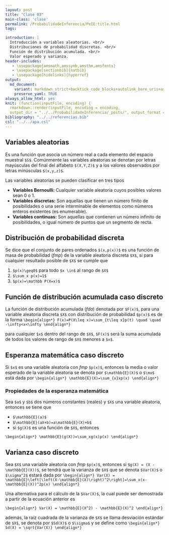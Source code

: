 ```yaml
---
layout: post
title: "Clase 03"
main-class: 'clase'
permalink: /ProbabilidadeInferencia/PeIE:title.html
tags:

introduction: |
  Introducción a variables aleatorias. <br/>
  Distribuciones de probabilidad discretas. <br/>
  Función de distribución acumulada. <br/>
  Valor esperado y varianza.
header-includes:
   - \usepackage{amsmath,amssymb,amsthm,amsfonts}
   - \usepackage[sectionbib]{natbib}
   - \usepackage[hidelinks]{hyperref}
output:
  md_document:
    variant: markdown_strict+backtick_code_blocks+autolink_bare_uris+ascii_identifiers+tex_math_single_backslash
    preserve_yaml: TRUE
always_allow_html: yes   
knit: (function(inputFile, encoding) {
  rmarkdown::render(inputFile, encoding = encoding,
  output_dir = "../../ProbabilidadeInferencia/_posts/", output_format = "all"  ) })
bibliography: "../../referencias.bib"
csl: "../../apa.csl"
---
```








Variables aleatorias
--------------------

Es una función que asocia un número real a cada elemento del espacio
muestral `$S$`. Comúnmente las variables aleatorias se denotan por
letras mayúsculas del final del alfabeto `$(X,Y,Z)$` y a los valores
observados por letras minúsculas `$(x,y,z)$`.

Las variables aleatorias se pueden clasificar en tres tipos

-   **Variables Bernoulli:** Cualquier variable aleatoria cuyos posibles
    valores sean 0 o 1.
-   **Variables discretas:** Son aquellas que tienen un número finito de
    posibilidades o una serie interminable de elementos como números
    enteros existentes (es enumerable).
-   **Variables continuas:** Son aquellas que contienen un número
    infinito de posibilidades, o igual número de puntos que un segmento
    de recta.

Distribución de probabilidad discreta
-------------------------------------

Se dice que el conjunto de pares ordenados `$(x,p(x))$` es una función
de masa de probabilidad (*fmp*) de la variable aleatoria discreta `$X$`,
si para cualquier resultado posible de `$X$` se cumple que

1.  `$p(x)\geq0$` para todo `$x \in$` al rango de `$X$`
2.  `$\sum_x p(x)=1$`
3.  `$p(x)=\mathbb P(X=x)$`

Función de distribución acumulada caso discreto
-----------------------------------------------

La función de distribución acumulada (*fda*) denotada por `$F(x)$`, para
una variable aleatoria discreta `$X$` con distribución de probabilidad
`$p(x)$` es de la forma
`\begin{align*} F(x)=P(X\leq x)=\sum_{t\leq x}p(t) \quad \quad -\infty<x<\infty \end{align*}`

para cualquier `$x$` dentro del rango de `$X$`, `$F(x)$` será la suma
acumulada de todos los valores de rango de `$X$` menores a `$x$`.

Esperanza matemática caso discreto
----------------------------------

Si `$x$` es una variable aleatoria con *fmp* `$p(x)$`, entonces la media
o valor esperado de la variable aleatoria se denota por
`$\mathbb{E}(X)$` o `$\mu$` está dada por
`\begin{align*} \mathbb{E}(X)=\sum_{x}xp(x) \end{align*}`

### Propiedades de la esperanza matemática

Sea `$a$` y `$b$` dos números constantes (reales) y `$X$` una variable
aleatoria, entonces se tiene que

-   `$\mathbb{E}(a)$`
-   `$\mathbb{E}(aX+b)=a\mathbb{E}(X)+b$`
-   si `$g(X)$` es una función de `$X$`, entonces

`\begin{align*} \mathbb{E}(g(X))=\sum_xg(x)p(x) \end{align*}`

Varianza caso discreto
----------------------

Sea `$X$` una variable aleatoria con *fmp* `$p(x)$`, entonces si
`$g(X) = (X - \mathbb{E}(X))$`, se tendrá que la varianza de `$X$` que
se denota `$Var(X)$` o `$\sigma^2$` estará dada por
`\begin{align*} Var(X) = \mathbb{E}\left[\left(X-\mathbb{E}(X)\right)^2\right]=\sum_x(x-\mathbb{E}(X))^2p(x) \end{align*}`

Una alternativa para el cálculo de la `$Var(X)$`, la cual puede ser
demostrada a partir de la ecuación anterior es

`\begin{align*} Var(X) = \mathbb{E}(X^2) - \mathbb{E}(X)^2 \end{align*}`

además, la raíz cuadrada de la varianza de `$X$` se llama desviación
estándar de `$X$`, se denota por `$Sd(X)$` o `$\sigma$` y se define como
`\begin{align*} Sd(X) = \sqrt{Var(X)} \end{align*}`
